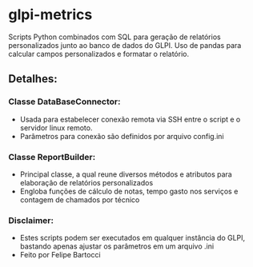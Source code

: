 # glpi-metrics
Scripts Python combinados com SQL para geração de relatórios personalizados junto ao banco de dados do GLPI. Uso de pandas para calcular campos personalizados e formatar o relatório. 

## Detalhes:
### Classe DataBaseConnector:
 - Usada para estabelecer conexão remota via SSH entre o script e o servidor linux remoto.
 - Parâmetros para conexão são definidos por arquivo config.ini
 
### Classe ReportBuilder:
 - Principal classe, a qual reune diversos métodos e atributos para elaboração de relatórios personalizados
 - Engloba funções de cálculo de notas, tempo gasto nos serviços e contagem de chamados por técnico
 
### Disclaimer:
 - Estes scripts podem ser executados em qualquer instância do GLPI, bastando apenas ajustar os parâmetros em um arquivo .ini
 - Feito por Felipe Bartocci
